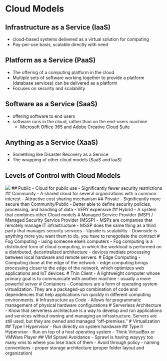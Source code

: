 # Cloud Models
## Infrastructure as a Service (IaaS)
- cloud-based systems delivered as a virtual solution for computing
- Pay-per-use basis, scalable directly with need
## Platform as a Service (PaaS)
- The offering of a computing platform in the cloud
- Multiple sets of software working together to provide a platform (database services) can be delivered as a platform
- Focuses on security and scalability
## Software as a Service (SaaS)
- offering software to end users
- software runs in the cloud, rather than on the end-users machine
	- Microsoft Office 365 and Adobe Creative Cloud Suite
## Anything as a Service (XaaS)
- Something like Disaster Recovery as a Service
- The wrapping of other cloud models (SaaS and IaaS)
## Levels of Control with Cloud Models
<img src="https://learning.oreilly.com/api/v2/epubs/urn:orm:book:9781260464016/files/F10-01.jpg">
## Public
- Cloud for public use
- Significantly fewer security restrictions
## Community
- A shared cloud for several organizations with a common interest
- Attractive cost sharing mechanism
## Private
- Significantly more secure than Community/Public
	- Better able to define security policies, processing, and handling of data
- VERY expensive
## Hybrid
- A system that combines other Cloud models
# Managed Service Provider (MSP) / Managed Security Service Provider (MSSP)
- MSPs are companies that remotely manage IT infrastructure
- MSSP does the same thing as a third party that manages security services
- Upside is scalability
- Downside is anything more you want them to do, you have to renegotiate the contract
# Fog Computing
- using someone else’s computers
- Fog computing is a distributed form of cloud computing, in which the workload is performed on a distributed, decentralized architecture
- devices mediate processing between local hardware and remote servers.
# Edge Computing
- Computing done at the edge of the network
- edge computing brings processing closer to the edge of the network, which optimizes web applications and IoT devices.
# Thin Client
- A lightweight computer whose primary goal is to communicate with another machine - usually a more powerful server
# Containers
- Containers are a form of operating system virtualization. They are a packaged-up combination of code and dependencies that help applications run quickly in different computing environments.
# Infrastructure as Code
- Allows for programmatic management of physical hardware configurations
# Serverless Architecture
- Know that serverless architecture is a way to develop and run applications and services without owning and managing an infrastructure. Servers are still used, but they are owned and managed “off-premises.”
# Virtualization
## Type I Hypervisor
- Run directly on system hardware
## Type II Hypervisor
- Run on top of a host operating system
- Think VirtualBox or VMWare Player
## VM Sprawl Avoidance
- Sprawl is having wayyyy too many vms to where you lose track of them
- Avoid through policy
	- naming conventions
	- proper storage architecture (proper folder layout and organization)